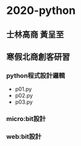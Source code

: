 # 2020-python
## 士林高商 黃呈至
## 寒假北商創客研習

### python程式設計邏輯
- p01.py
- p02.py
- p03.py
### micro:bit設計

### web:bit設計
